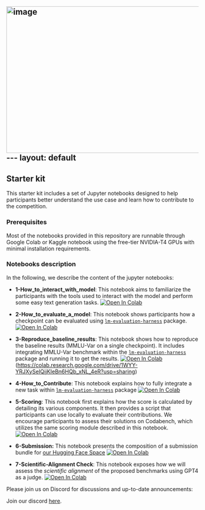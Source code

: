<img width="1280" height="384" alt="image" src="https://github.com/user-attachments/assets/ef6d00c4-1ffc-482e-a14d-40ef12b6a3e3" />---
layout: default
---

## Starter kit

This starter kit includes a set of Jupyter notebooks designed to help participants better understand the use case and learn how to contribute to the competition. 

### Prerequisites

Most of the notebooks provided in this repository are runnable through Google Colab or Kaggle notebook using the free-tier NVIDIA-T4 GPUs with minimal installation requirements. 

### Notebooks description

In the following, we describe the content of the jupyter notebooks: 

<!-- - **0-Basic_Competition_Information**: This notebook contains general information regarding the competition organization, phases, deadlines and terms. The content is the same as the one shared in the competition Codabench page. [![Open In Colab](https://colab.research.google.com/assets/colab-badge.svg)](TODO)  -->

- **1-How_to_interact_with_model**: This notebook aims to familiarize the participants with the tools used to interact with the model and perform some easy text generation tasks. [![Open In Colab](https://colab.research.google.com/assets/colab-badge.svg)](https://colab.research.google.com/drive/1pmRaGgVulB391Jb26ixI8g9guBgFP836?usp=sharing)

- **2-How_to_evaluate_a_model**: This notebook shows participants how a checkpoint can be evaluated using [`lm-evaluation-harness`](https://github.com/EleutherAI/lm-evaluation-harness) package. [![Open In Colab](https://colab.research.google.com/assets/colab-badge.svg)](https://colab.research.google.com/drive/11WLb8Wqh4ASQ-Qejs8HTFLZagVFaK01z?usp=sharing)

- **3-Reproduce_baseline_results**: This notebook shows how to reproduce the baseline results (MMLU-Var on a single checkpoint). It includes integrating MMLU-Var benchmark within the [`lm-evaluation-harness`](https://github.com/EleutherAI/lm-evaluation-harness) package and running it to get the results. [![Open In Colab](https://colab.research.google.com/assets/colab-badge.svg)](https://colab.research.google.com/drive/1pMyQUEOi0Ng1Fm1RBhbQUOBPtE9iJGGV?usp=drive_link) (https://colab.research.google.com/drive/1WYY-YRJXySeIQijKIeBn6HQb_xNL_4eR?usp=sharing)

- **4-How_to_Contribute**: This notebook explains how to fully integrate a new task within [`lm-evaluation-harness`](https://github.com/EleutherAI/lm-evaluation-harness) package [![Open In Colab](https://colab.research.google.com/assets/colab-badge.svg)](https://colab.research.google.com/drive/1gnkTry6OOuuPlDWm6cMinrzm58LMMxkV?usp=sharing)

- **5-Scoring**: This notebook first explains how the score is calculated by detailing its various components. It then provides a script that participants can use locally to evaluate their contributions. We encourage participants to assess their solutions on Codabench, which utilizes the same scoring module described in this notebook. [![Open In Colab](https://colab.research.google.com/assets/colab-badge.svg)](https://colab.research.google.com/drive/1sH0Pe-HS2zJyFt0yxec7dyMk0KY2ZRlz?usp=sharing)

- **6-Submission:** This notebook presents the composition of a submission bundle for [our Hugging Face Space](https://huggingface.co/spaces/e2lmc-competition/submission) [![Open In Colab](https://colab.research.google.com/assets/colab-badge.svg)](https://colab.research.google.com/drive/1fY-hkS13sf5FAJuwW2AhnLsPPV_SeX8q?usp=sharing) 

- **7-Scientific-Alignment Check**: This notebook exposes how we will assess the *scientific alignment* of the proposed benchmarks using GPT4 as a judge. [![Open In Colab](https://colab.research.google.com/assets/colab-badge.svg)](https://colab.research.google.com/drive/127EYY-edGPwivnZwkDiSXyneFdj9AObO?usp=sharing) 

Please join us on Discord for discussions and up-to-date announcements:
<br>

Join our discord <a href="https://discord.gg/XhafZ5qU">here</a>.
